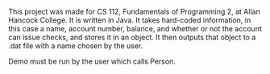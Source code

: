This project was made for CS 112, Fundamentals of Programming 2, at Allan Hancock College. It is written in Java. It takes hard-coded information, in this case a name, account number, balance, and whether or not the account can issue checks, and stores it in an object. It then outputs that object to a .dat file with a name chosen by the user.

Demo must be run by the user which calls Person.
